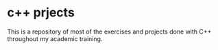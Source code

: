 # c++ prjects
This is a repository of most of the exercises and projects done with C++ throughout my academic training.
